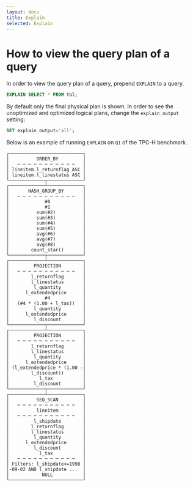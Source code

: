 ```yaml
---
layout: docu
title: Explain
selected: Explain
---
```


# How to view the query plan of a query

In order to view the query plan of a query, prepend `EXPLAIN` to a query.

```sql
EXPLAIN SELECT * FROM tbl;
```

By default only the final physical plan is shown. In order to see the unoptimized and optimized logical plans, change the `explain_output` setting:

```sql
SET explain_output='all'; 
```

Below is an example of running `EXPLAIN` on `Q1` of the TPC-H benchmark.

```
┌───────────────────────────┐
│          ORDER_BY         │
│   ─ ─ ─ ─ ─ ─ ─ ─ ─ ─ ─   │
│ lineitem.l_returnflag ASC │
│ lineitem.l_linestatus ASC │
└─────────────┬─────────────┘                             
┌─────────────┴─────────────┐
│       HASH_GROUP_BY       │
│   ─ ─ ─ ─ ─ ─ ─ ─ ─ ─ ─   │
│             #0            │
│             #1            │
│          sum(#2)          │
│          sum(#3)          │
│          sum(#4)          │
│          sum(#5)          │
│          avg(#6)          │
│          avg(#7)          │
│          avg(#8)          │
│        count_star()       │
└─────────────┬─────────────┘                             
┌─────────────┴─────────────┐
│         PROJECTION        │
│   ─ ─ ─ ─ ─ ─ ─ ─ ─ ─ ─   │
│        l_returnflag       │
│        l_linestatus       │
│         l_quantity        │
│      l_extendedprice      │
│             #4            │
│   (#4 * (1.00 + l_tax))   │
│         l_quantity        │
│      l_extendedprice      │
│         l_discount        │
└─────────────┬─────────────┘                             
┌─────────────┴─────────────┐
│         PROJECTION        │
│   ─ ─ ─ ─ ─ ─ ─ ─ ─ ─ ─   │
│        l_returnflag       │
│        l_linestatus       │
│         l_quantity        │
│      l_extendedprice      │
│ (l_extendedprice * (1.00 -│
│        l_discount))       │
│           l_tax           │
│         l_discount        │
└─────────────┬─────────────┘                             
┌─────────────┴─────────────┐
│          SEQ_SCAN         │
│   ─ ─ ─ ─ ─ ─ ─ ─ ─ ─ ─   │
│          lineitem         │
│   ─ ─ ─ ─ ─ ─ ─ ─ ─ ─ ─   │
│         l_shipdate        │
│        l_returnflag       │
│        l_linestatus       │
│         l_quantity        │
│      l_extendedprice      │
│         l_discount        │
│           l_tax           │
│   ─ ─ ─ ─ ─ ─ ─ ─ ─ ─ ─   │
│ Filters: l_shipdate<=1998 │
│-09-02 AND l_shipdate ...  │
│            NULL           │
└───────────────────────────┘    
```